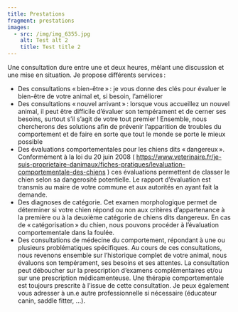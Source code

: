 ```yaml
---
title: Prestations
fragment: prestations
images:
  - src: /img/img_6355.jpg
    alt: Test alt 2
    title: Test title 2
---
```

Une consultation dure entre une et deux heures, mêlant une discussion et une mise en situation. Je propose différents services :

* Des consultations « bien-être » : je vous donne des clés pour évaluer le bien-être de votre animal et, si besoin, l’améliorer
* Des consultations « nouvel arrivant » : lorsque vous accueillez un nouvel animal, il peut être difficile d’évaluer son tempérament et de cerner ses besoins, surtout s’il s’agit de votre tout premier ! Ensemble, nous chercherons des solutions afin de prévenir l’apparition de troubles du comportement et de faire en sorte que tout le monde se porte le mieux possible
* Des évaluations comportementales pour les chiens dits « dangereux ». Conformément à la loi du 20 juin 2008 ( https://www.veterinaire.fr/je-suis-proprietaire-danimaux/fiches-pratiques/levaluation-comportementale-des-chiens ) ces évaluations permettent de classer le chien selon sa dangerosité potentielle. Le rapport d’évaluation est transmis au maire de votre commune et aux autorités en ayant fait la demande.
* Des diagnoses de catégorie. Cet examen morphologique permet de déterminer si votre chien répond ou non aux critères d’appartenance à la première ou à la deuxième catégorie de chiens dits dangereux. En cas de « catégorisation » du chien, nous pouvons procéder à l’évaluation comportementale dans la foulée.
* Des consultations de médecine du comportement, répondant à une ou plusieurs problématiques spécifiques. Au cours de ces consultations, nous revenons ensemble sur l’historique complet de votre animal, nous évaluons son tempérament, ses besoins et ses attentes. La consultation peut déboucher sur la prescription d’examens complémentaires et/ou sur une prescription médicamenteuse. Une thérapie comportementale est toujours prescrite à l’issue de cette consultation. Je peux également vous adresser à un.e autre professionnelle si nécessaire (éducateur canin, saddle fitter, …).
